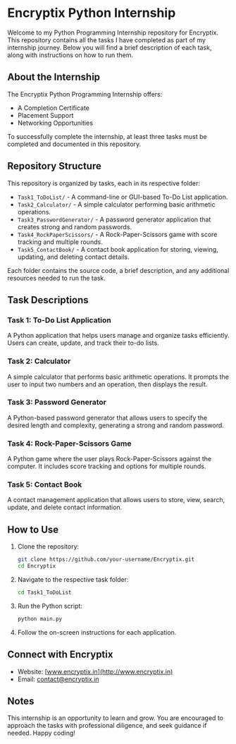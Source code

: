 # Encryptix Python Internship

Welcome to my Python Programming Internship repository for Encryptix. This repository contains all the tasks I have completed as part of my internship journey. Below you will find a brief description of each task, along with instructions on how to run them.

## About the Internship

The Encryptix Python Programming Internship offers:

- A Completion Certificate
- Placement Support
- Networking Opportunities

To successfully complete the internship, at least three tasks must be completed and documented in this repository.

## Repository Structure

This repository is organized by tasks, each in its respective folder:

- `Task1_ToDoList/` - A command-line or GUI-based To-Do List application.
- `Task2_Calculator/` - A simple calculator performing basic arithmetic operations.
- `Task3_PasswordGenerator/` - A password generator application that creates strong and random passwords.
- `Task4_RockPaperScissors/` - A Rock-Paper-Scissors game with score tracking and multiple rounds.
- `Task5_ContactBook/` - A contact book application for storing, viewing, updating, and deleting contact details.

Each folder contains the source code, a brief description, and any additional resources needed to run the task.

## Task Descriptions

### Task 1: To-Do List Application
A Python application that helps users manage and organize tasks efficiently. Users can create, update, and track their to-do lists.

### Task 2: Calculator
A simple calculator that performs basic arithmetic operations. It prompts the user to input two numbers and an operation, then displays the result.

### Task 3: Password Generator
A Python-based password generator that allows users to specify the desired length and complexity, generating a strong and random password.

### Task 4: Rock-Paper-Scissors Game
A Python game where the user plays Rock-Paper-Scissors against the computer. It includes score tracking and options for multiple rounds.

### Task 5: Contact Book
A contact management application that allows users to store, view, search, update, and delete contact information.

## How to Use

1. Clone the repository:
   ```bash
   git clone https://github.com/your-username/Encryptix.git
   cd Encryptix
   ```

2. Navigate to the respective task folder:
   ```bash
   cd Task1_ToDoList
   ```

3. Run the Python script:
   ```bash
   python main.py
   ```

4. Follow the on-screen instructions for each application.

## Connect with Encryptix

- Website: [www.encryptix.in](http://www.encryptix.in)
- Email: [contact@encryptix.in](mailto:contact@encryptix.in)

## Notes

This internship is an opportunity to learn and grow. You are encouraged to approach the tasks with professional diligence, and seek guidance if needed. Happy coding!
